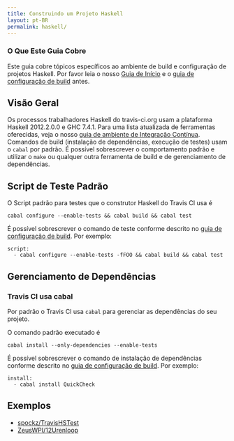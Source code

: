 ```yaml
---
title: Construindo um Projeto Haskell
layout: pt-BR
permalink: haskell/
---
```


### O Que Este Guia Cobre

Este guia cobre tópicos específicos ao ambiente de build e configuração de projetos Haskell. Por favor leia o nosso [Guia de Início](/pt_BR/docs/user/getting-started/) e o [guia de configuração de build](/pt_BR/docs/user/build-configuration/) antes.

## Visão Geral

Os processos trabalhadores Haskell do travis-ci.org usam a plataforma Haskell 2012.2.0.0 e GHC 7.4.1. Para uma lista atualizada de ferramentas oferecidas, veja o nosso [guia de ambiente de Integração Contínua](/pt_BR/docs/user/ci-environment/). Comandos de build (instalação de dependências, execução de testes) usam o `cabal` por padrão. É possível sobrescrever o comportamento padrão e utilizar o `make` ou qualquer outra ferramenta de build e de gerenciamento de dependências.


## Script de Teste Padrão

O Script padrão para testes que o construtor Haskell do Travis CI usa é

    cabal configure --enable-tests && cabal build && cabal test

É possível sobrescrever o comando de teste conforme descrito no [guia de configuração de build](/pt_BR/docs/user/build-configuration/). Por exemplo:

    script:
      - cabal configure --enable-tests -fFOO && cabal build && cabal test


## Gerenciamento de Dependências

### Travis CI usa cabal

Por padrão o Travis CI usa `cabal` para gerenciar as dependências do seu projeto.

O comando padrão executado é

    cabal install --only-dependencies --enable-tests

É possível sobrescrever o comando de instalação de dependências conforme descrito no [guia de configuração de build](/pt_BR/docs/user/build-configuration/). Por exemplo:

    install:
      - cabal install QuickCheck


## Exemplos

* [spockz/TravisHSTest](https://github.com/spockz/TravisHSTest/blob/master/.travis.yml)
* [ZeusWPI/12Urenloop](https://github.com/ZeusWPI/12Urenloop/blob/master/.travis.yml)
